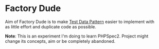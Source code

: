 Factory Dude
============

Aim of Factory Dude is to make [Test Data Pattern](http://c2.com/cgi/wiki?TestDataBuilder) easier to implement with as
little effort and duplicate code as possible.

**Note**: This is an experiment I'm doing to learn PHPSpec2. Project might
change its concepts, aim or be completely abandoned.

